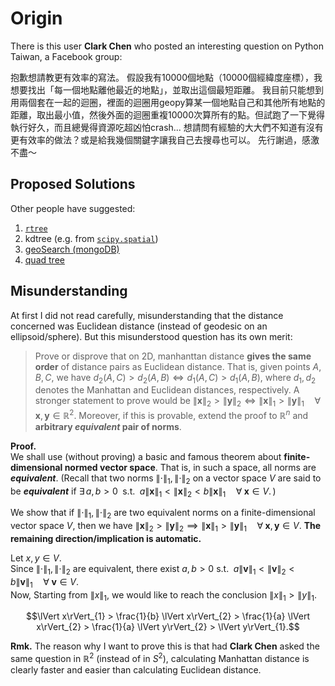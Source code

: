 # Origin
There is this user **Clark Chen** who posted an interesting question on Python Taiwan, a Facebook group:

抱歉想請教更有效率的寫法。
假設我有10000個地點（10000個經緯度座標），我想要找出「每一個地點離他最近的地點」，並取出這個最短距離。
我目前只能想到用兩個套在一起的迴圈，裡面的迴圈用geopy算某一個地點自己和其他所有地點的距離，取出最小值，然後外面的迴圈重複10000次算所有的點。但試跑了一下覺得執行好久，而且總覺得資源吃超凶怕crash...
想請問有經驗的大大們不知道有沒有更有效率的做法？或是給我幾個關鍵字讓我自己去搜尋也可以。
先行謝過，感激不盡～

## Proposed Solutions
Other people have suggested:
01. [`rtree`](https://gis.stackexchange.com/questions/22082/how-can-i-use-r-tree-to-find-points-within-a-distance-in-spatialite)
02. kdtree (e.g. from [`scipy.spatial`](https://docs.scipy.org/doc/scipy/reference/generated/scipy.spatial.KDTree.html))
03. [geoSearch (mongoDB)](https://docs.mongodb.com/manual/reference/command/geoSearch/)
04. [quad tree](http://homepage.divms.uiowa.edu/~kvaradar/sp2012/daa/ann.pdf)

## Misunderstanding
At first I did not read carefully, misunderstanding that the distance concerned was Euclidean distance (instead of geodesic on an ellipsoid/sphere). But this misunderstood question has its own merit:
> Prove or disprove that on 2D, manhanttan distance **gives the same order** of distance pairs as Euclidean distance. That is, given points $`A, B, C`$, we have $`d_{2}(A,C) > d_{2}(A,B) \iff d_{1}(A,C) > d_{1}(A,B)`$, where $`d_{1}, d_{2}`$ denotes the Manhattan and Euclidean distances, respectively. A stronger statement to prove would be $`\lVert\mathbf{x}\rVert_{2} > \lVert\mathbf{y}\rVert_{2} \iff \lVert\mathbf{x}\rVert_{1} > \lVert\mathbf{y}\rVert_{1}\quad\forall\; \mathbf{x}, \mathbf{y} \in \mathbb{R}^{2}.`$ Moreover, if this is provable, extend the proof to $`\mathbb{R}^{n}`$ and **arbitrary _equivalent_ pair of norms**.

**Proof.**<br>
We shall use (without proving) a basic and famous theorem about **finite-dimensional normed vector space**. That is, in such a space, all norms are **_equivalent_**. (Recall that two norms $`\lVert\cdot\rVert_{1}, \lVert\cdot\rVert_{2}`$ on a vector space $`V`$ are said to be **_equivalent_** if $`\exists\, a, b > 0\;`$ s.t. $`\;a\lVert\mathbf{x}\rVert_{1} < \lVert\mathbf{x}\rVert_{2} < b\lVert\mathbf{x}\rVert_{1}\quad \forall\; \mathbf{x} \in V.\,`$)

We show that if $`\lVert\cdot\rVert_{1}, \lVert\cdot\rVert_{2}`$ are two equivalent norms on a finite-dimensional vector space $`V`$, then we have 
$`\lVert\mathbf{x}\rVert_{2} > \lVert\mathbf{y}\rVert_{2} \implies \lVert\mathbf{x}\rVert_{1} > \lVert\mathbf{y}\rVert_{1}\quad\forall\; \mathbf{x}, \mathbf{y} \in V.`$ **The remaining direction/implication is automatic.**

Let $`x, y \in V.`$<br>
Since $`\lVert\cdot\rVert_{1}, \lVert\cdot\rVert_{2}`$ are equivalent, there exist $`a, b > 0`$ s.t. $`\;a\lVert\mathbf{v}\rVert_{1} < \lVert\mathbf{v}\rVert_{2} < b\lVert\mathbf{v}\rVert_{1}\quad \forall\; \mathbf{v} \in V.\,`$<br>
Now, Starting from $`\lVert x\rVert_{1}`$, we would like to reach the conclusion $`\lVert x\rVert_{1} > \lVert y\rVert_{1}.`$<br>
```math
\lVert x\rVert_{1} > \frac{1}{b} \lVert x\rVert_{2} > \frac{1}{a} \lVert x\rVert_{2} > \frac{1}{a} \lVert y\rVert_{2} > \lVert y\rVert_{1}.
```


**Rmk.** The reason why I want to prove this is that had **Clark Chen** asked the same question in $`\mathbb{R}^{2}`$ (instead of in $`S^{2}`$), calculating Manhattan distance is clearly faster and easier than calculating Euclidean distance.
